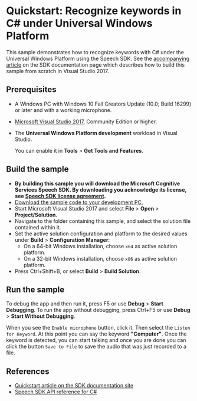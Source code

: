# Quickstart: Recognize keywords in C# under Universal Windows Platform

This sample demonstrates how to recognize keywords with C# under the Universal Windows Platform using the Speech SDK.
See the [accompanying article](https://docs.microsoft.com/en-us/azure/cognitive-services/speech-service/quickstarts/speech-to-text-from-microphone?tabs=uwp%2Cx-android%2Clinux%2Candroid%2Cwindowsinstall&pivots=programming-language-csharp) on the SDK documentation page which describes how to build this sample from scratch in Visual Studio 2017.

## Prerequisites

* A Windows PC with Windows 10 Fall Creators Update (10.0; Build 16299) or later and with a working microphone.
* [Microsoft Visual Studio 2017](https://www.visualstudio.com/), Community Edition or higher.
* The **Universal Windows Platform development** workload in Visual Studio.

  You can enable it in **Tools** \> **Get Tools and Features**.

## Build the sample

* **By building this sample you will download the Microsoft Cognitive Services Speech SDK. By downloading you acknowledge its license, see [Speech SDK license agreement](https://aka.ms/csspeech/license201809).**
* [Download the sample code to your development PC.](/README.md#get-the-samples)
* Start Microsoft Visual Studio 2017 and select **File** \> **Open** \> **Project/Solution**.
* Navigate to the folder containing this sample, and select the solution file contained within it.
* Set the active solution configuration and platform to the desired values under **Build** \> **Configuration Manager**:
  * On a 64-bit Windows installation, choose `x64` as active solution platform.
  * On a 32-bit Windows installation, choose `x86` as active solution platform.
* Press Ctrl+Shift+B, or select **Build** \> **Build Solution**.

## Run the sample

To debug the app and then run it, press F5 or use **Debug** \> **Start Debugging**. To run the app without debugging, press Ctrl+F5 or use **Debug** \> **Start Without Debugging**.

When you see the `Enable microphone` button, click it. Then select the `Listen for Keyword`. At this point you can say the keyword **"Computer"**. Once the keyword is detected, you can start talking and once you are done you can click the button `Save to File` to save the audio that was just recorded to a file.

## References

* [Quickstart article on the SDK documentation site](https://docs.microsoft.com/azure/cognitive-services/speech-service/quickstart-csharp-uwp)
* [Speech SDK API reference for C#](https://aka.ms/csspeech/csharpref)

